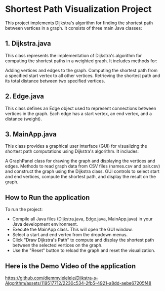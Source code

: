 # Shortest Path Visualization Project

This project implements Dijkstra's algorithm for finding the shortest path between vertices in a graph. It consists of three main Java classes:

## 1. Dijkstra.java
This class represents the implementation of Dijkstra's algorithm for computing the shortest paths in a weighted graph. It includes methods for:

Adding vertices and edges to the graph.
Computing the shortest path from a specified start vertex to all other vertices.
Retrieving the shortest path and its total distance between two specified vertices.

## 2. Edge.java
This class defines an Edge object used to represent connections between vertices in the graph. Each edge has a start vertex, an end vertex, and a distance (weight).

## 3. MainApp.java
This class provides a graphical user interface (GUI) for visualizing the shortest path computations using Dijkstra's algorithm. It includes:

A GraphPanel class for drawing the graph and displaying the vertices and edges.
Methods to read graph data from CSV files (names.csv and pair.csv) and construct the graph using the Dijkstra class.
GUI controls to select start and end vertices, compute the shortest path, and display the result on the graph.

## How to Run the application
To run the project:
- Compile all Java files (Dijkstra.java, Edge.java, MainApp.java) in your Java development environment.
- Execute the MainApp class. This will open the GUI window.
- Select a start and end vertex from the dropdown menus.
- Click "Draw Dijkstra's Path" to compute and display the shortest path between the selected vertices on the graph.
- Use the "Reset" button to reload the graph and reset the visualization.

## Here is the Demo Video of the application


https://github.com/diemmylelelele/Dijkstra-s-Algorithm/assets/119517712/2230c534-2fb5-4921-a8dd-aebe67205f48

